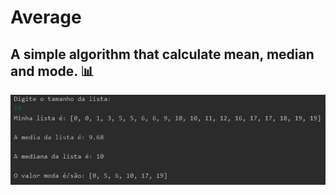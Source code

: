 # Average
## A simple algorithm that calculate mean, median and mode. 📊
<a href="https://github.com/Vitorrrocha/Average/blob/master/math.PNG?raw=true"><img src="https://github.com/Vitorrrocha/Average/blob/master/math.PNG?raw=true" title="Made by Vitor Rocha"/></a>
